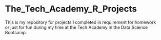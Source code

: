 # The_Tech_Academy_R_Projects
This is my repository for projects I completed in requirement for homework or just for fun during my time at the Tech Academy in the Data Science Bootcamp. 
